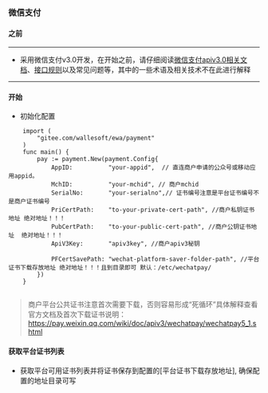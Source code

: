 ### 微信支付

#### 之前

----
* 采用微信支付v3.0开发，在开始之前，请仔细阅读[微信支付apiv3.0相关文档](https://pay.weixin.qq.com/wiki/doc/apiv3/wxpay/pages/index.shtml)、[接口规则](https://pay.weixin.qq.com/wiki/doc/apiv3/wechatpay/wechatpay-1.shtml)以及常见问题等，其中的一些术语及相关技术不在此进行解释
----

#### 开始

* 初始化配置
```golang
    import (
        "gitee.com/wallesoft/ewa/payment"
    )
    func main() {
        pay := payment.New(payment.Config{
            AppID:          "your-appid",  // 直连商户申请的公众号或移动应用appid。
            MchID:          "your-mchid", // 商户mchid
            SerialNo:       "your-serialno",// 证书编号注意是平台证书编号不是商户证书编号
            PriCertPath:    "to-your-private-cert-path", //商户私钥证书地址 绝对地址！！！
            PubCertPath:    "to-your-public-cert-path", //商户公钥证书地址  绝对地址！！！
            ApiV3Key:       "apiv3key", //商户apiv3秘钥
    
            PFCertSavePath: "wechat-platform-saver-folder-path", //平台证书下载存放地址 绝对地址！！！且到目录即可 默认：/etc/wechatpay/
        })
    }
    
 ```   
 > 商户平台公共证书注意首次需要下载，否则容易形成“死循环”具体解释查看官方文档及首次下载证书说明：https://pay.weixin.qq.com/wiki/doc/apiv3/wechatpay/wechatpay5_1.shtml

#### 获取平台证书列表

* 获取平台可用证书列表并将证书保存到配置的[平台证书下载存放地址], 确保配置的地址目录可写